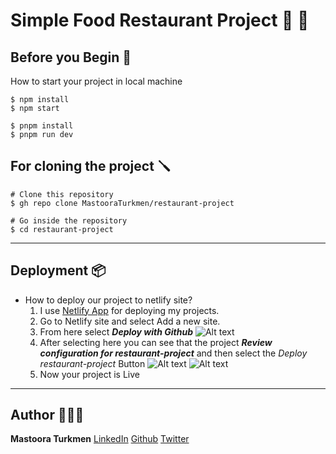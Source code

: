 # Simple Food Restaurant Project 🍔 🌭

## Before you Begin 🔨

How to start your project in local machine

```
$ npm install
$ npm start
````

```
$ pnpm install
$ pnpm run dev
```

## For cloning the project 🪛

```
# Clone this repository
$ gh repo clone MastooraTurkmen/restaurant-project

# Go inside the repository
$ cd restaurant-project

```

------

## Deployment 📦

+ How to deploy our project to netlify site?
   1. I use [Netlify App](https://app.netlify.com/) for deploying my projects.
   2. Go to Netlify site and select Add a new site.
   3. From here select **_Deploy with Github_**
       ![Alt text](./images/image.png)
   4. After selecting here you can see that the project **_Review configuration for restaurant-project_** and then select the _Deploy restaurant-project_ Button
       ![Alt text](./images/image-1.png)
       ![Alt text](./images/image-2.png)
   5. Now your project is Live



------


## Author 👩🏻‍💻 

**Mastoora Turkmen**  [LinkedIn](https://www.linkedin.com/in/mastoora-turkmen/) [Github](https://github.com/MastooraTurkmen/) 
[Twitter](https://twitter.com/MastooraJ22)
